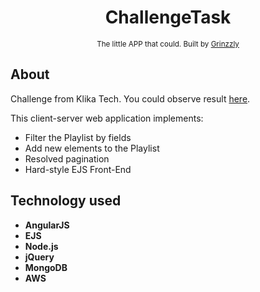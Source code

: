 <h1 align="center">ChallengeTask</h1>

<div align="center">
  <sub>The little APP that could. Built by
  <a href="https://github.com/Grinzzly">Grinzzly</a>
  </a>
</div>

## About

Challenge from Klika Tech. You could observe result <a href="https://stark-oasis-58039.herokuapp.com/" target="_blank">here</a>.

This client-server web application implements:
* Filter the Playlist by fields
* Add new elements to the Playlist
* Resolved pagination
* Hard-style EJS Front-End

## Technology used
* __AngularJS__
* __EJS__
* __Node.js__
* __jQuery__
* __MongoDB__
* __AWS__

